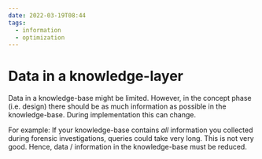 ```yaml
---
date: 2022-03-19T08:44
tags:
  - information
  - optimization
---
```


# Data in a knowledge-layer

Data in a knowledge-base might be limited. However, in the concept phase (i.e. design) there should be as much information as possible in the knowledge-base. During implementation this can change.

For example: If your knowledge-base contains *all* information you collected during forensic investigations, queries could take very long. This is not very good. Hence, data / information in the knowledge-base must be reduced.
